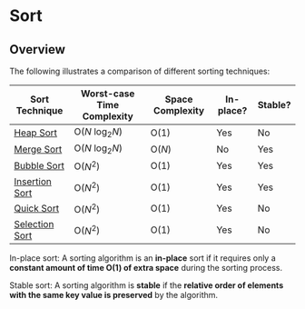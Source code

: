 # Sort

## Overview
The following illustrates a comparison of different sorting techniques:

| Sort Technique                                                                            | Worst-case Time Complexity | Space Complexity | In-place? | Stable? |
|-------------------------------------------------------------------------------------------|----------------------------|------------------|-----------|---------|
| [Heap Sort](https://github.com/shumarb/learning/blob/main/readmes/heap-sort.md)           | O(_N_ log<sub>2</sub>_N_)  | O(1)             | Yes       | No      |
| [Merge Sort](https://github.com/shumarb/learning/blob/main/readmes/merge-sort.md)         | O(_N_ log<sub>2</sub>_N_)  | O(_N_)           | No        | Yes     |
| [Bubble Sort](https://github.com/shumarb/learning/blob/main/readmes/bubble-sort.md)       | O($N^2$)                   | O(1)             | Yes       | Yes     |
| [Insertion Sort](https://github.com/shumarb/learning/blob/main/readmes/insertion-sort.md) | O($N^2$)                   | O(1)             | Yes       | Yes     |
| [Quick Sort](https://github.com/shumarb/learning/blob/main/readmes/quick-sort.md)         | O($N^2$)                   | O(1)             | Yes       | No      |
| [Selection Sort](https://github.com/shumarb/learning/blob/main/readmes/selection-sort.md) | O($N^2$)                   | O(1)             | Yes       | No      |

In-place sort: A sorting algorithm is an **in-place** sort if it requires only a **constant amount of time O(1) of extra space** during the sorting process.

Stable sort: A sorting algorithm is **stable** if the **relative order of elements with the same key value is preserved** by the algorithm.
